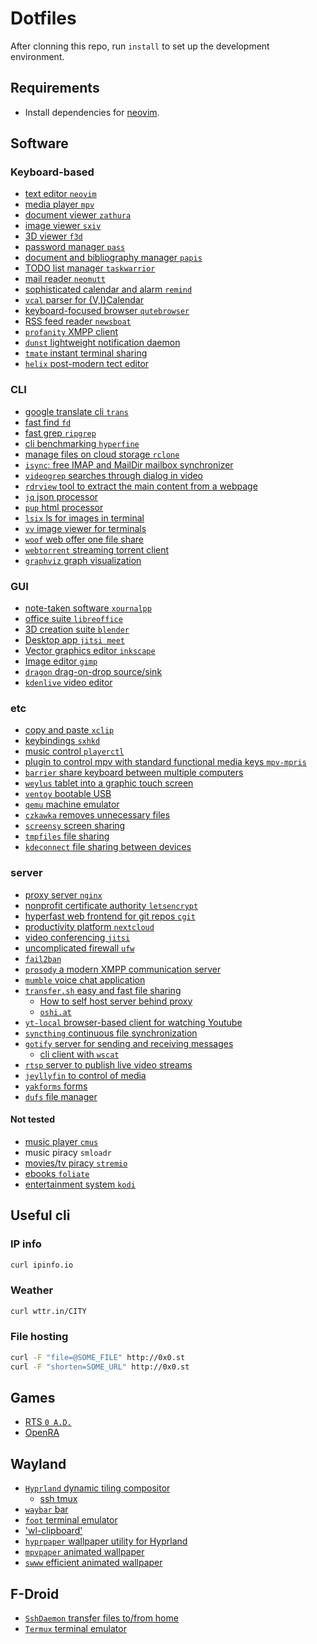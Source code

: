 # Dotfiles

After clonning this repo, run `install` to set up the development environment.

## Requirements

- Install dependencies for [neovim](https://github.com/neovim/neovim).

## Software

### Keyboard-based

- [text editor `neovim`](https://neovim.io/)
- [media player `mpv`](https://mpv.io/)
- [document viewer `zathura`](https://pwmt.org/projects/zathura/)
- [image viewer `sxiv`](https://github.com/muennich/sxiv)
- [3D viewer `f3d`](https://f3d-app.github.io/f3d/)
- [password manager `pass`](https://www.passwordstore.org/)
- [document and bibliography manager `papis`](https://github.com/papis/papis)
- [TODO list manager `taskwarrior`](https://taskwarrior.org/)
- [mail reader `neomutt`](https://neomutt.org/)
- [sophisticated calendar and alarm `remind`](https://dianne.skoll.ca/projects/remind/)
- [`vcal` parser for {V,I}Calendar](https://waynemorrison.com/software/vcal)
- [keyboard-focused browser `qutebrowser`](https://qutebrowser.org/)
- [RSS feed reader `newsboat`](https://newsboat.org/)
- [`profanity` XMPP client](https://profanity-im.github.io/)
- [`dunst` lightweight notification daemon](https://dunst-project.org/)
- [`tmate` instant terminal sharing](https://tmate.io/)
- [`helix` post-modern tect editor](https://helix-editor.com/)

### CLI

- [google translate cli `trans`](https://github.com/soimort/translate-shell/)
- [fast find `fd`](https://github.com/sharkdp/fd)
- [fast grep `ripgrep`](https://github.com/BurntSushi/ripgrep)
- [cli benchmarking `hyperfine`](https://github.com/sharkdp/hyperfine)
- [manage files on cloud storage `rclone`](https://rclone.org/)
- [`isync`: free IMAP and MailDir mailbox synchronizer](https://isync.sourceforge.io/)
- [`videogrep` searches through dialog in video](https://antiboredom.github.io/videogrep/)
- [`rdrview` tool to extract the main content from a webpage](https://github.com/eafer/rdrview)
- [`jq` json processor](https://stedolan.github.io/jq/)
- [`pup` html processor](https://github.com/ericchiang/pup)
- [`lsix` ls for images in terminal](https://github.com/hackerb9/lsix)
- [`vv` image viewer for terminals](https://github.com/hackerb9/vv)
- [`woof` web offer one file share](http://www.home.unix-ag.org/simon/woof.html)
- [`webtorrent` streaming torrent client](https://github.com/webtorrent/webtorrent)
- [`graphviz` graph visualization](https://graphviz.org/)

### GUI

- [note-taken software `xournalpp`](https://xournalpp.github.io/)
- [office suite `libreoffice`](https://www.libreoffice.org/)
- [3D creation suite `blender`](https://www.blender.org/)
- [Desktop app `jitsi meet`](https://github.com/jitsi/jitsi-meet-electron)
- [Vector graphics editor `inkscape`](https://inkscape.org/)
- [Image editor `gimp`](https://www.gimp.org/)
- [`dragon` drag-on-drop source/sink](https://github.com/mwh/dragon)
- [`kdenlive` video editor](https://kdenlive.org/en/)

### etc

- [copy and paste `xclip`](https://github.com/astrand/xclip)
- [keybindings `sxhkd`](https://github.com/baskerville/sxhkd)
- [music control `playerctl`](https://github.com/altdesktop/playerctl)
- [plugin to control mpv with standard functional media keys `mpv-mpris`](https://github.com/hoyon/mpv-mpris)
- [`barrier` share keyboard between multiple computers](https://github.com/debauchee/barrier)
- [`weylus` tablet into a graphic touch screen](https://github.com/H-M-H/Weylus)
- [`ventoy` bootable USB](https://www.ventoy.net/en/index.html)
- [`qemu` machine emulator](https://www.qemu.org/)
- [`czkawka` removes unnecessary files](https://github.com/qarmin/czkawka)
- [`screensy` screen sharing](https://github.com/screensy/screensy)
- [`tmpfiles` file sharing](https://tmpfiles.org/)
- [`kdeconnect` file sharing between devices](https://kdeconnect.kde.org/)

### server

- [proxy server `nginx`](https://nginx.org/en/)
- [nonprofit certificate authority `letsencrypt`](https://letsencrypt.org/)
- [hyperfast web frontend for git repos `cgit`](https://git.zx2c4.com/cgit/about/)
- [productivity platform `nextcloud`](https://nextcloud.com/)
- [video conferencing `jitsi`](https://jitsi.org/)
- [uncomplicated firewall `ufw`]()
- [`fail2ban`](https://www.fail2ban.org/wiki/index.php/Main_Page)
- [`prosody` a modern XMPP communication server](https://prosody.im/)
- [`mumble` voice chat application](https://www.mumble.info/)
- [`transfer.sh` easy and fast file sharing](https://github.com/dutchcoders/transfer.sh)
  - [How to self host server behind proxy](https://github.com/dutchcoders/transfer.sh/issues/458)
  - [`oshi.at`](https://github.com/somenonymous/OshiUpload)
- [`yt-local` browser-based client for watching Youtube](https://git.sr.ht/~heckyel/yt-local)
- [`syncthing` continuous file synchronization](https://syncthing.net/)
- [`gotify` server for sending and receiving messages](https://gotify.net/)
  - [cli client with `wscat`](https://github.com/gotify/server/issues/255)
- [`rtsp` server to publish live video streams](https://github.com/aler9/rtsp-simple-server)
- [`jeyllyfin` to control of media](https://jellyfin.org/)
- [`yakforms` forms](https://yakforms.org/)
- [`dufs` file manager](https://github.com/sigoden/dufs)

#### Not tested

- [music player `cmus`](https://cmus.github.io/)
- music piracy `smloadr`
- [movies/tv piracy `stremio`](https://www.stremio.com/)
- [ebooks `foliate`](https://johnfactotum.github.io/foliate/)
- [entertainment system `kodi`](https://kodi.tv/)

## Useful cli

### IP info

```bash
curl ipinfo.io
```

### Weather

```bash
curl wttr.in/CITY
```

### File hosting

```bash
curl -F "file=@SOME_FILE" http://0x0.st
curl -F "shorten=SOME_URL" http://0x0.st
```

## Games

- [RTS `0 A.D.`](https://play0ad.com/)
- [OpenRA](https://www.openra.net/)

## Wayland

- [`Hyprland` dynamic tiling compositor](https://hyprland.org/)
  - [ssh tmux](https://codeberg.org/dnkl/foot/wiki#user-content-things-break-after-i-ssh-into-a-remote-machine)
- [`waybar` bar](https://github.com/Alexays/Waybar)
- [`foot` terminal emulator](https://codeberg.org/dnkl/foot)
- ['wl-clipboard'](https://github.com/bugaevc/wl-clipboard)
- [`hyprpaper` wallpaper utility for Hyprland](https://github.com/hyprwm/hyprpaper)
- [`mpvpaper` animated wallpaper](https://github.com/GhostNaN/mpvpaper)
- [`swww` efficient animated wallpaper](https://github.com/Horus645/swww)

## F-Droid

- [`SshDaemon` transfer files to/from home](https://f-droid.org/en/packages/com.daemon.ssh/)
- [`Termux` terminal emulator](https://termux.dev/en/)
